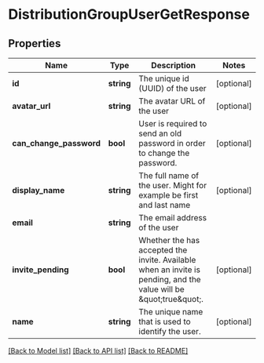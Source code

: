 # DistributionGroupUserGetResponse

## Properties
Name | Type | Description | Notes
------------ | ------------- | ------------- | -------------
**id** | **string** | The unique id (UUID) of the user | [optional] 
**avatar_url** | **string** | The avatar URL of the user | [optional] 
**can_change_password** | **bool** | User is required to send an old password in order to change the password. | [optional] 
**display_name** | **string** | The full name of the user. Might for example be first and last name | [optional] 
**email** | **string** | The email address of the user | 
**invite_pending** | **bool** | Whether the has accepted the invite. Available when an invite is pending, and the value will be \&quot;true\&quot;. | [optional] 
**name** | **string** | The unique name that is used to identify the user. | [optional] 

[[Back to Model list]](../README.md#documentation-for-models) [[Back to API list]](../README.md#documentation-for-api-endpoints) [[Back to README]](../README.md)


